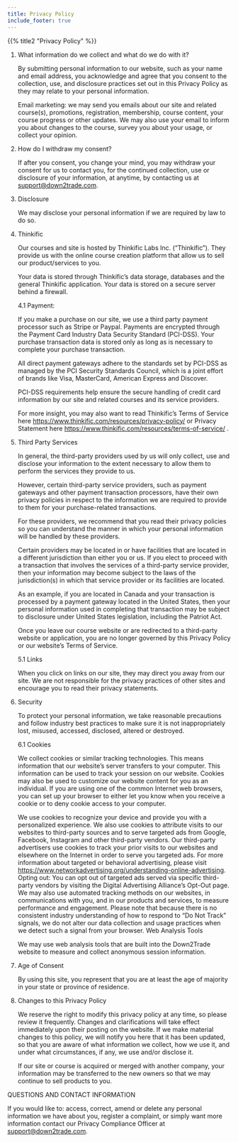 ```yaml
---
title: Privacy Policy
include_footer: true
---
```


{{% title2 "Privacy Policy" %}}

1. What information do we collect and what do we do with it?

   By submitting personal information to our website, such as your name and email address, you acknowledge and agree that you consent to the collection, use, and disclosure practices set out in this Privacy Policy as they may relate to your personal information.

   Email marketing: we may send you emails about our site and related course(s), promotions, registration, membership, course content, your course progress or other updates. We may also use your email to inform you about changes to the course, survey you about your usage, or collect your opinion.

2. How do I withdraw my consent?

   If after you consent, you change your mind, you may withdraw your consent for us to contact you, for the continued collection, use or disclosure of your information, at anytime, by contacting us at support@down2trade.com.

3. Disclosure

   We may disclose your personal information if we are required by law to do so.

4. Thinkific

   Our courses and site is hosted by Thinkific Labs Inc. (“Thinkific”). They provide us with the online course creation platform that allow us to sell our product/services to you.

   Your data is stored through Thinkific’s data storage, databases and the general Thinkific application.  Your data is stored on a secure server behind a firewall.

   4.1 Payment:

   If you make a purchase on our site, we use a third party payment processor such as Stripe or Paypal. Payments are encrypted through the Payment Card Industry Data Security Standard (PCI-DSS). Your purchase transaction data is stored only as long as is necessary to complete your purchase transaction.

   All direct payment gateways adhere to the standards set by PCI-DSS as managed by the PCI Security Standards Council, which is a joint effort of brands like Visa, MasterCard, American Express and Discover.

   PCI-DSS requirements help ensure the secure handling of credit card information by our site and related courses and its service providers.

   For more insight, you may also want to read Thinkific’s Terms of Service here https://www.thinkific.com/resources/privacy-policy/ or Privacy Statement here https://www.thinkific.com/resources/terms-of-service/ .

5. Third Party Services

   In general, the third-party providers used by us will only collect, use and disclose your information to the extent necessary to allow them to perform the services they provide to us.

   However, certain third-party service providers, such as payment gateways and other payment transaction processors, have their own privacy policies in respect to the information we are required to provide to them for your purchase-related transactions.

   For these providers, we recommend that you read their privacy policies so you can understand the manner in which your personal information will be handled by these providers.

   Certain providers may be located in or have facilities that are located in a different jurisdiction than either you or us. If you elect to proceed with a transaction that involves the services of a third-party service provider, then your information may become subject to the laws of the jurisdiction(s) in which that service provider or its facilities are located.

   As an example, if you are located in Canada and your transaction is processed by a payment gateway located in the United States, then your personal information used in completing that transaction may be subject to disclosure under United States legislation, including the Patriot Act.

   Once you leave our course website or are redirected to a third-party website or application, you are no longer governed by this Privacy Policy or our website’s Terms of Service.

   5.1 Links

   When you click on links on our site, they may direct you away from our site. We are not responsible for the privacy practices of other sites and encourage you to read their privacy statements.

6. Security

   To protect your personal information, we take reasonable precautions and follow industry best practices to make sure it is not inappropriately lost, misused, accessed, disclosed, altered or destroyed.

   6.1 Cookies

   We collect cookies or similar tracking technologies. This means information that our website’s server transfers to your computer. This information can be used to track your session on our website. Cookies may also be used to customize our website content for you as an individual. If you are using one of the common Internet web browsers, you can set up your browser to either let you know when you receive a cookie or to deny cookie access to your computer.

   We use cookies to recognize your device and provide you with a personalized experience.
   We also use cookies to attribute visits to our websites to third-party sources and to serve targeted ads from Google, Facebook, Instagram and other third-party vendors.
   Our third-party advertisers use cookies to track your prior visits to our websites and elsewhere on the Internet in order to serve you targeted ads. For more information about targeted or behavioral advertising, please visit https://www.networkadvertising.org/understanding-online-advertising.
   Opting out: You can opt out of targeted ads served via specific third-party vendors by visiting the Digital Advertising Alliance’s Opt-Out page.
   We may also use automated tracking methods on our websites, in communications with you, and in our products and services, to measure performance and engagement.
   Please note that because there is no consistent industry understanding of how to respond to “Do Not Track” signals, we do not alter our data collection and usage practices when we detect such a signal from your browser.
   Web Analysis Tools

   We may use web analysis tools that are built into the Down2Trade website to measure and collect anonymous session information.

7. Age of Consent

   By using this site, you represent that you are at least the age of majority in your state or province of residence.

8. Changes to this Privacy Policy

   We reserve the right to modify this privacy policy at any time, so please review it frequently. Changes and clarifications will take effect immediately upon their posting on the website. If we make material changes to this policy, we will notify you here that it has been updated, so that you are aware of what information we collect, how we use it, and under what circumstances, if any, we use and/or disclose it.

   If our site or course is acquired or merged with another company, your information may be transferred to the new owners so that we may continue to sell products to you.

QUESTIONS AND CONTACT INFORMATION

If you would like to: access, correct, amend or delete any personal information we have about you, register a complaint, or simply want more information contact our Privacy Compliance Officer at support@down2trade.com.
